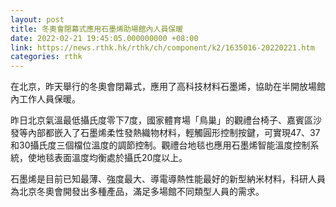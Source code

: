 ```yaml
---
layout: post
title: 冬奧會閉幕式應用石墨烯助場館內人員保暖
date: 2022-02-21 19:45:05.000000000 +08:00
link: https://news.rthk.hk/rthk/ch/component/k2/1635016-20220221.htm
categories: rthk
---
```


在北京，昨天舉行的冬奧會閉幕式，應用了高科技材料石墨烯，協助在半開放場館內工作人員保暖。

昨日北京氣溫最低攝氏度零下7度，國家體育場「鳥巢」的觀禮台椅子、嘉賓區沙發等內部都嵌入了石墨烯柔性發熱織物材料，輕觸圓形控制按鍵，可實現47、37和30攝氏度三個檔位溫度的調節控制。觀禮台地毯也應用石墨烯智能溫度控制系統，使地毯表面溫度均衡處於攝氏20度以上。

石墨烯是目前已知最薄、強度最大、導電導熱性能最好的新型納米材料，科研人員為北京冬奧會開發出多種產品，滿足多場館不同類型人員的需求。
　　

